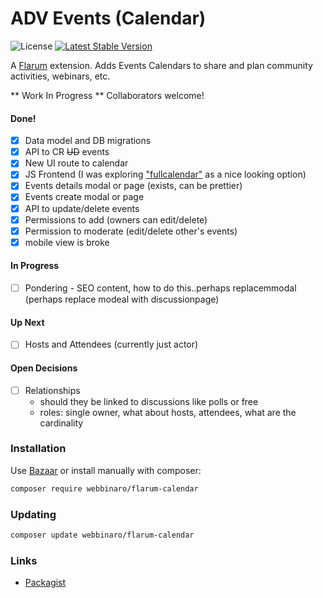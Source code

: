 # ADV Events (Calendar)

![License](https://img.shields.io/badge/license-MIT-blue.svg) 
[![Latest Stable Version](https://img.shields.io/packagist/v/webbinaro/flarum-calendar.svg)](https://packagist.org/packages/webbinaro/flarum-calendar)

A [Flarum](http://flarum.org) extension. 
Adds Events Calendars to share and plan community activities, webinars, etc.

** Work In Progress **
Collaborators welcome!

#### Done!
- [x] Data model and DB migrations
- [x] API to CR ~~UD~~ events
- [x] New UI route to calendar
- [x] JS Frontend (I was exploring ["fullcalendar"](https://fullcalendar.io/) as a nice looking option) 
- [x] Events details modal or page (exists, can be prettier)
- [x] Events create modal or page
- [x] API to update/delete events 
- [x] Permissions to add (owners can edit/delete)
- [x] Permission to moderate (edit/delete other's events)
- [x] mobile view is broke

#### In Progress
- [ ] Pondering - SEO content, how to do this..perhaps replacemmodal 
        (perhaps replace modeal with discussionpage)
  
#### Up Next 
- [ ] Hosts and Attendees (currently just actor)

#### Open Decisions
- [ ] Relationships 
    - should they be linked to discussions like polls or free
    - roles: single owner, what about hosts, attendees, what are the cardinality

### Installation

Use [Bazaar](https://discuss.flarum.org/d/5151-flagrow-bazaar-the-extension-marketplace) or install manually with composer:

```sh
composer require webbinaro/flarum-calendar
```

### Updating

```sh
composer update webbinaro/flarum-calendar
```

### Links

- [Packagist](https://packagist.org/packages/webbinaro/flarum-calendar)
